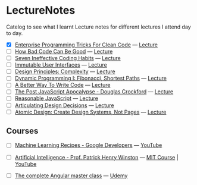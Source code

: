 # LectureNotes

Catelog to see what I learnt
Lecture notes for different lectures I attend day to day.

- [x] [Enterprise Programming Tricks For Clean Code](enterprise_programming_tricks_for_clean_code.md) — [Lecture](https://www.youtube.com/watch?v=dC9vdQkU-xI)
- [ ] [How Bad Code Can Be Good](how_bad_code_can_be_good.md) — [Lecture](https://www.youtube.com/watch?v=3m1JoFf-poQ)
- [ ] [Seven Ineffective Coding Habits](seven_ineffective_coding_habits.md) — [Lecture](https://www.youtube.com/watch?v=ZsHMHukIlJY)
- [ ] [Immutable User Interfaces](#) — [Lecture](https://www.youtube.com/watch?v=rtcn9I9sB5M)
- [ ] [Design Principles: Complexity](#) — [Lecture](https://www.youtube.com/watch?v=ZxSFsaK0UK8)
- [ ] [Dynamic Programming I: Fibonacci, Shortest Paths](#) — [Lecture](https://www.youtube.com/watch?v=OQ5jsbhAv_M)
- [ ] [A Better Way To Write Code](#) — [Lecture](https://www.youtube.com/watch?v=vh_gddKS5OU)
- [ ] [The Post JavaScript Apocalypse - Douglas Crockford](#) — [Lecture](https://www.youtube.com/watch?v=99Zacm7SsWQ)
- [ ] [Reasonable JavaScript](#) — [Lecture](https://www.youtube.com/watch?v=0cJqiO_Q0KA)
- [ ] [Articulating Design Decisions](#) — [Lecture](https://www.youtube.com/watch?v=mO14TF0cFoE&spfreload=1)
- [ ] [Atomic Design: Create Design Systems, Not Pages](#) — [Lecture](https://www.youtube.com/watch?v=wcAl0VXYBGE)

## Courses
- [ ] [Machine Learning Recipes - Google Developers](#) — [YouTube](https://www.youtube.com/watch?v=cKxRvEZd3Mw)
- [ ] [Artificial Intelligence - Prof. Patrick Henry Winston](#) — [MIT Course](https://ocw.mit.edu/courses/electrical-engineering-and-computer-science/6-034-artificial-intelligence-fall-2010/index.htm) | [YouTube](https://www.youtube.com/watch?v=TjZBTDzGeGg)
- [ ] [The complete Angular master class]() — [Udemy](https://www.udemy.com/the-complete-angular-master-class)

